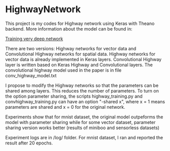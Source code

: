 # HighwayNetwork

This project is my codes for Highway network using Keras with Theano backend.
More information about the model can be found in:

[Training very deep network](http://papers.nips.cc/paper/5850-training-very-deep-networks)

There are two versions: Highway networks for vector data and Convolutional Highway networks for spatial data.
Highway networks for vector data is already implemented in Keras layers.
Convolutional Highway layer is written based on Keras Highway and Convolutional layers. The convolutional highway model used in the paper is in file conv_highway_model.txt

I propose to modify the Highway networks so that the parameters can be shared among layers. This reduces the number of parameters.
To turn on the option parameter sharing, the scripts highway_training.py and convhighway_training.py can have an option "-shared x", where x = 1 means parameters are shared and x = 0 for the original network.

Experiments show that for mnist dataset, the original model outpeforms the model with parameter sharing while for some vector dataset, parameter sharing version works better (results of miniboo and sensorless datasets)

Experiment logs are in /log/ folder. For mnist dataset, I ran and reported the result after 20 epochs.
